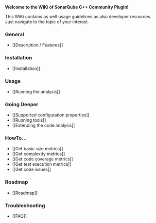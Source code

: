 **Welcome to the WiKi of SonarQube C++ Community Plugin!**

This WiKi contains as well usage guidelines as also developer resources. Just navigate to the topic of your interest.

### General
* [[Description / Features]]

### Installation
* [[Installation]]

### Usage
* [[Running the analysis]]

### Going Deeper
* [[Supported configuration properties]]
* [[Running tools]]
* [[Extending the code analysis]]

### HowTo...
* [[Get basic size metrics]]
* [[Get complexity metrics]]
* [[Get code coverage metrics]]
* [[Get test execution metrics]]
* [[Get code issues]]

### Roadmap
* [[Roadmap]]

### Troubleshooting
* [[FAQ]]
